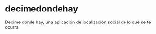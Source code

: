 decimedondehay
==============

Decime donde hay, una aplicación de localización social de lo que se te ocurra
